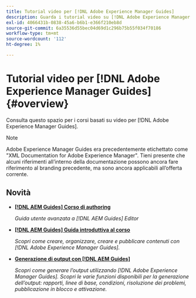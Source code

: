 ```yaml
---
title: Tutorial video per [!DNL Adobe Experience Manager Guides]
description: Guarda i tutorial video su [!DNL Adobe Experience Manager Guides], componente aggiuntivo AEM XML, plug-in AEM XML, DoX AEM e AEM Dox.
exl-id: 4066431b-0838-45a6-b6b1-e366f210eb8d
source-git-commit: 6a35536d55bec04d69d1c296b75b55f034f70186
workflow-type: tm+mt
source-wordcount: '112'
ht-degree: 1%

---
```


# Tutorial video per [!DNL Adobe Experience Manager Guides] {#overview}

Consulta questo spazio per i corsi basati su video per [!DNL Adobe Experience Manager Guides].

>[!NOTE]
> 
> Adobe Experience Manager Guides era precedentemente etichettato come &quot;XML Documentation for Adobe Experience Manager&quot;. Tieni presente che alcuni riferimenti all’interno della documentazione possono ancora fare riferimento al branding precedente, ma sono ancora applicabili all’offerta corrente.

## Novità

* **[[!DNL AEM Guides] Corso di authoring](course-3/overview.md)**

  *Guida utente avanzata a [!DNL AEM Guides] Editor*

* **[[!DNL AEM Guides] Guida introduttiva al corso](course-1/overview.md)**

  *Scopri come creare, organizzare, creare e pubblicare contenuti con [!DNL Adobe Experience Manager Guides].*

* **[Generazione di output con [!DNL AEM Guides]](course-2/overview.md)**

  *Scopri come generare l’output utilizzando [!DNL Adobe Experience Manager Guides]. Scopri le varie funzioni disponibili per la generazione dell’output: rapporti, linee di base, condizioni, risoluzione dei problemi, pubblicazione in blocco e attivazione.*
